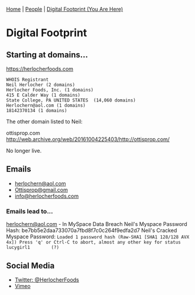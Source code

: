 [Home](index.md) | [People](people.md) | [Digital Footprint (You Are Here)](footprint.md)

# Digital Footprint

## Starting at domains...

https://herlocherfoods.com
```
WHOIS Registrant
Neil Herlocher (2 domains)
Herlocher Foods, Inc. (1 domains)
415 E Calder Way (1 domains)
State College, PA UNITED STATES  (14,060 domains)
Herlochern@aol.com (1 domains)
18142370134 (1 domains)
```

The other domain listed to Neil:

ottisprop.com <http://web.archive.org/web/20161004225403/http://ottisprop.com/>

No longer live. 

## Emails 
- herlochern@aol.com
- Ottisprop@gmail.com
- info@herlocherfoods.com 

### Emails lead to...
herlochern@aol.com - In MySpace Data Breach
	Neil's Myspace Password Hash: be7bb5e2daa733070a7fbd8f7c0c264f9edfa2d7
	Neil's Cracked Myspace Password: 
	```
	Loaded 1 password hash (Raw-SHA1 [SHA1 128/128 AVX 4x])
	Press 'q' or Ctrl-C to abort, almost any other key for status
	lucygirl1        (?)
	```

## Social Media
- [Twitter: @HerlocherFoods](https://twitter.com/HerlocherFoods)
- [Vimeo](https://vimeo.com/user25150842)

